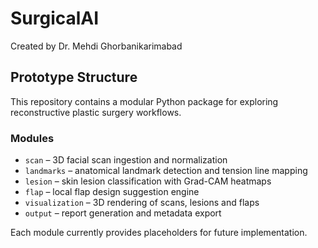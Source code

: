 # SurgicalAI

Created by Dr. Mehdi Ghorbanikarimabad

## Prototype Structure

This repository contains a modular Python package for exploring
reconstructive plastic surgery workflows.

### Modules

- `scan` – 3D facial scan ingestion and normalization
- `landmarks` – anatomical landmark detection and tension line mapping
- `lesion` – skin lesion classification with Grad-CAM heatmaps
- `flap` – local flap design suggestion engine
- `visualization` – 3D rendering of scans, lesions and flaps
- `output` – report generation and metadata export

Each module currently provides placeholders for future implementation.

